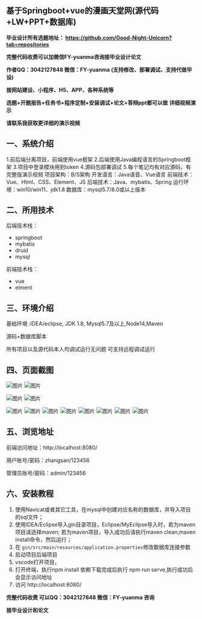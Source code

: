 ## 基于Springboot+vue的漫画天堂网(源代码+LW+PPT+数据库)
**毕业设计所有选题地址： https://github.com/Good-Night-Unicorn?tab=repositories**

**完整代码收费可以加微信FY-yuanma咨询接毕业设计论文**

**作者QQ：3042127848 微信：FY-yuanma (支持修改、部署调试、支持代做毕设)**

**接网站建设、小程序、H5、APP、各种系统等**

**选题+开题报告+任务书+程序定制+安装调试+论文+答辩ppt都可以做**
**详细视频演示**

**请联系我获取更详细的演示视频**

## 一、系统介绍

1.前后端分离项目，前端使用vue框架
2.后端使用Java编程语言的Springboot框架
3.项目中登录模块用到token
4.源码包部署调试
5.每个笔记均有对应源码，有完整版演示视频
项目架构：B/S架构
开发语言：Java语音、Vue语言
前端技术：Vue、Html、CSS、Element、JS
后端技术：Java、mybatis、Spring
运行环境：win10/win11、jdk1.8
数据库：mysql5.7/8.0或以上版本

## 二、所用技术

后端技术栈：

- springboot
- mybatis
- druid
- mysql

前端技术栈：

- vue
- elment



## 三、环境介绍

基础环境 :IDEA/eclipse, JDK 1.8, Mysql5.7及以上,Node14,Maven

源码+数据库脚本

所有项目以及源代码本人均调试运行无问题 可支持远程调试运行

## 四、页面截图
![图片](https://github.com/user-attachments/assets/02f948ce-8d2f-46ac-bfa0-1b9083958bcd)
![图片](https://github.com/user-attachments/assets/0f61ebef-9b93-4bea-87d0-0fe2470d18a7)

![图片](https://github.com/user-attachments/assets/5b01f90c-bf66-4bb5-b1ad-10435c106fd7)
![图片](https://github.com/user-attachments/assets/119cb6ef-7fd4-4e26-963c-a3088b207e57)

![图片](https://github.com/user-attachments/assets/62402301-f9e1-48fd-80fa-7ec9c28e271e)
![图片](https://github.com/user-attachments/assets/f684018d-67ed-470a-9de5-10c5be6f5580)
![图片](https://github.com/user-attachments/assets/ff9c3066-a47f-4734-8a3b-b6a6e8f2668e)
![图片](https://github.com/user-attachments/assets/c0d0fc34-61f7-408d-9022-47a442a46d48)
![图片](https://github.com/user-attachments/assets/5ad12cfa-086c-4a70-aae0-a0efd8ee4ab5)
![图片](https://github.com/user-attachments/assets/0727e56c-c1a8-43ab-9f23-619823145867)
![图片](https://github.com/user-attachments/assets/cc4648f4-e00c-46c3-9185-26420ee9419f)
![图片](https://github.com/user-attachments/assets/b4d210bf-dad5-4b32-ab5b-5e54152e571e)

## 五、浏览地址

前端访问地址：http://localhost:8080/

用户账号/密码：zhangsan/123456

管理员账号/密码：admin/123456  

## 六、安装教程

1. 使用Navicat或者其它工具，在mysql中创建对应名称的数据库，并导入项目的sql文件；
2. 使用IDEA/Eclipse导入gin目录项目，Eclipse/MyEclipse导入时，若为maven项目请选择maven;
   若为maven项目，导入成功后请执行maven clean;maven install命令，然后运行；
3. 在 `gin/src/main/resources/application.properties`修改数据库连接参数
4. 启动项目后端项目 
5. vscode打开项目，
6. 打开终端，执行npm install 依赖下载完成后执行 npm run serve,执行成功后会显示访问地址
7. 访问  http://localhost:8080/

**完整代码收费  可以QQ：3042127848 微信：FY-yuanma 咨询**

**接毕业设计和论文**
